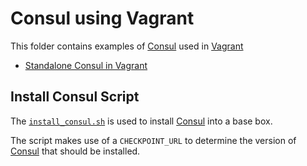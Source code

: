 # Consul using Vagrant
This folder contains examples of [Consul][1] used in [Vagrant][2]

* [Standalone Consul in Vagrant](standalone/README.md)

## Install Consul Script
The [`install_consul.sh`](install_consul.sh) is used to install [Consul][1]
into a base box.

The script makes use of a `CHECKPOINT_URL` to determine the version of 
[Consul][1] that should be installed.

[1]: https://consul.io
[2]: https://www.vagrantup.com
